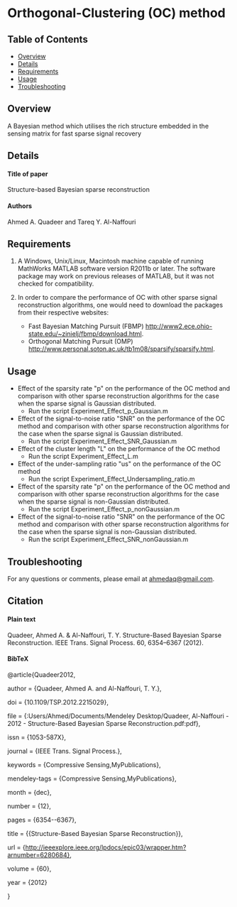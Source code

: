 # Orthogonal-Clustering (OC) method

## Table of Contents
*  [Overview](#overview)
*  [Details](#details)
*  [Requirements](#requirements)
*  [Usage](#usage)
*  [Troubleshooting](#troubleshooting)

## Overview
A Bayesian method which utilises the rich structure embedded in the sensing matrix for fast sparse signal recovery

## Details
#### Title of paper
Structure-based Bayesian sparse reconstruction
#### Authors
Ahmed A. Quadeer and Tareq Y. Al-Naffouri

## Requirements
1. A Windows, Unix/Linux, Macintosh machine capable of running MathWorks MATLAB software version R2011b or later. The software package may work on previous releases of MATLAB, but it was not checked for compatibility.

2. In order to compare the performance of OC with other sparse signal reconstruction algorithms, one would need to download the packages from their respective websites:
    * Fast Bayesian Matching Pursuit (FBMP) http://www2.ece.ohio-state.edu/~zinielj/fbmp/download.html.
    * Orthogonal Matching Pursuit (OMP) http://www.personal.soton.ac.uk/tb1m08/sparsify/sparsify.html.

## Usage
* Effect of the sparsity rate "p" on the performance of the OC method and comparison with other sparse reconstruction algorithms for the case when the sparse signal is Gaussian distributed.
   * Run the script Experiment_Effect_p_Gaussian.m
* Effect of the signal-to-noise ratio "SNR" on the performance of the OC method and comparison with other sparse reconstruction algorithms for the case when the sparse signal is Gaussian distributed.
   * Run the script Experiment_Effect_SNR_Gaussian.m
* Effect of the cluster length "L" on the performance of the OC method
   * Run the script Experiment_Effect_L.m
* Effect of the under-sampling ratio "us" on the performance of the OC method
   * Run the script Experiment_Effect_Undersampling_ratio.m
* Effect of the sparsity rate "p" on the performance of the OC method and comparison with other sparse reconstruction algorithms for the case when the sparse signal is non-Gaussian distributed.
   * Run the script Experiment_Effect_p_nonGaussian.m
* Effect of the signal-to-noise ratio "SNR" on the performance of the OC method and comparison with other sparse reconstruction algorithms for the case when the sparse signal is non-Gaussian distributed.
   * Run the script Experiment_Effect_SNR_nonGaussian.m
   
## Troubleshooting
For any questions or comments, please email at ahmedaq@gmail.com. 

## Citation
#### Plain text
Quadeer, Ahmed A. & Al-Naffouri, T. Y. Structure-Based Bayesian Sparse Reconstruction. IEEE Trans. Signal Process. 60, 6354–6367 (2012).
#### BibTeX
@article{Quadeer2012,

author = {Quadeer, Ahmed A. and Al-Naffouri, T. Y.},

doi = {10.1109/TSP.2012.2215029},

file = {:Users/Ahmed/Documents/Mendeley Desktop/Quadeer, Al-Naffouri - 2012 - Structure-Based Bayesian Sparse Reconstruction.pdf:pdf},

issn = {1053-587X},

journal = {IEEE Trans. Signal Process.},

keywords = {Compressive Sensing,MyPublications},

mendeley-tags = {Compressive Sensing,MyPublications},

month = {dec},

number = {12},

pages = {6354--6367},

title = {{Structure-Based Bayesian Sparse Reconstruction}},

url = {http://ieeexplore.ieee.org/lpdocs/epic03/wrapper.htm?arnumber=6280684},

volume = {60},

year = {2012}

}
